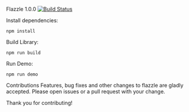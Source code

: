 Flazzle 1.0.0
[![Build Status](https://travis-ci.org/ohmyjersh/flazzle.svg?branch=master)](https://travis-ci.org/ohmyjersh/flazzle)

Install dependencies:
``` 
npm install
```
Build Library:
```
npm run build
```
Run Demo:
```
npm run demo
```

Contributions
Features, bug fixes and other changes to flazzle are gladly accepted. Please open issues or a pull request with your change.

Thank you for contributing!
